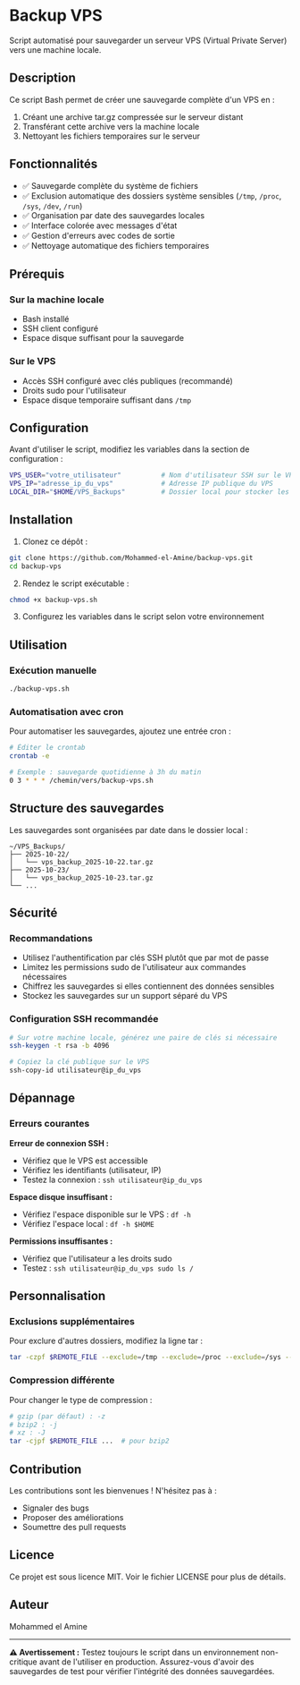 # Backup VPS

Script automatisé pour sauvegarder un serveur VPS (Virtual Private Server) vers une machine locale.

## Description

Ce script Bash permet de créer une sauvegarde complète d'un VPS en :
1. Créant une archive tar.gz compressée sur le serveur distant
2. Transférant cette archive vers la machine locale
3. Nettoyant les fichiers temporaires sur le serveur

## Fonctionnalités

- ✅ Sauvegarde complète du système de fichiers
- ✅ Exclusion automatique des dossiers système sensibles (`/tmp`, `/proc`, `/sys`, `/dev`, `/run`)
- ✅ Organisation par date des sauvegardes locales
- ✅ Interface colorée avec messages d'état
- ✅ Gestion d'erreurs avec codes de sortie
- ✅ Nettoyage automatique des fichiers temporaires

## Prérequis

### Sur la machine locale
- Bash installé
- SSH client configuré
- Espace disque suffisant pour la sauvegarde

### Sur le VPS
- Accès SSH configuré avec clés publiques (recommandé)
- Droits sudo pour l'utilisateur
- Espace disque temporaire suffisant dans `/tmp`

## Configuration

Avant d'utiliser le script, modifiez les variables dans la section de configuration :

```bash
VPS_USER="votre_utilisateur"          # Nom d'utilisateur SSH sur le VPS
VPS_IP="adresse_ip_du_vps"            # Adresse IP publique du VPS
LOCAL_DIR="$HOME/VPS_Backups"         # Dossier local pour stocker les sauvegardes
```

## Installation

1. Clonez ce dépôt :
```bash
git clone https://github.com/Mohammed-el-Amine/backup-vps.git
cd backup-vps
```

2. Rendez le script exécutable :
```bash
chmod +x backup-vps.sh
```

3. Configurez les variables dans le script selon votre environnement

## Utilisation

### Exécution manuelle
```bash
./backup-vps.sh
```

### Automatisation avec cron
Pour automatiser les sauvegardes, ajoutez une entrée cron :
```bash
# Éditer le crontab
crontab -e

# Exemple : sauvegarde quotidienne à 3h du matin
0 3 * * * /chemin/vers/backup-vps.sh
```

## Structure des sauvegardes

Les sauvegardes sont organisées par date dans le dossier local :
```
~/VPS_Backups/
├── 2025-10-22/
│   └── vps_backup_2025-10-22.tar.gz
├── 2025-10-23/
│   └── vps_backup_2025-10-23.tar.gz
└── ...
```

## Sécurité

### Recommandations
- Utilisez l'authentification par clés SSH plutôt que par mot de passe
- Limitez les permissions sudo de l'utilisateur aux commandes nécessaires
- Chiffrez les sauvegardes si elles contiennent des données sensibles
- Stockez les sauvegardes sur un support séparé du VPS

### Configuration SSH recommandée
```bash
# Sur votre machine locale, générez une paire de clés si nécessaire
ssh-keygen -t rsa -b 4096

# Copiez la clé publique sur le VPS
ssh-copy-id utilisateur@ip_du_vps
```

## Dépannage

### Erreurs courantes

**Erreur de connexion SSH :**
- Vérifiez que le VPS est accessible
- Vérifiez les identifiants (utilisateur, IP)
- Testez la connexion : `ssh utilisateur@ip_du_vps`

**Espace disque insuffisant :**
- Vérifiez l'espace disponible sur le VPS : `df -h`
- Vérifiez l'espace local : `df -h $HOME`

**Permissions insuffisantes :**
- Vérifiez que l'utilisateur a les droits sudo
- Testez : `ssh utilisateur@ip_du_vps sudo ls /`

## Personnalisation

### Exclusions supplémentaires
Pour exclure d'autres dossiers, modifiez la ligne tar :
```bash
tar -czpf $REMOTE_FILE --exclude=/tmp --exclude=/proc --exclude=/sys --exclude=/dev --exclude=/run --exclude=/votre/dossier /
```

### Compression différente
Pour changer le type de compression :
```bash
# gzip (par défaut) : -z
# bzip2 : -j
# xz : -J
tar -cjpf $REMOTE_FILE ...  # pour bzip2
```

## Contribution

Les contributions sont les bienvenues ! N'hésitez pas à :
- Signaler des bugs
- Proposer des améliorations
- Soumettre des pull requests

## Licence

Ce projet est sous licence MIT. Voir le fichier LICENSE pour plus de détails.

## Auteur

Mohammed el Amine

---

**⚠️ Avertissement :** Testez toujours le script dans un environnement non-critique avant de l'utiliser en production. Assurez-vous d'avoir des sauvegardes de test pour vérifier l'intégrité des données sauvegardées.